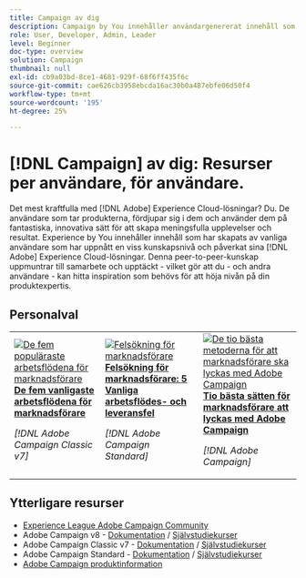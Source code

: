 ```yaml
---
title: Campaign av dig
description: Campaign by You innehåller användargenererat innehåll som skapats av användare som har uppnått en viss kunskapsnivå och som påverkar med sina kunskaper om Adobe Campaign.
role: User, Developer, Admin, Leader
level: Beginner
doc-type: overview
solution: Campaign
thumbnail: null
exl-id: cb9a03bd-8ce1-4681-929f-68f6ff435f6c
source-git-commit: cae626cb3958ebcda16ac30b0a487ebfe06d50f4
workflow-type: tm+mt
source-wordcount: '195'
ht-degree: 25%

---
```


# [!DNL Campaign] av dig: Resurser per användare, för användare.

Det mest kraftfulla med [!DNL Adobe] Experience Cloud-lösningar? Du. De användare som tar produkterna, fördjupar sig i dem och använder dem på fantastiska, innovativa sätt för att skapa meningsfulla upplevelser och resultat. Experience by You innehåller innehåll som har skapats av vanliga användare som har uppnått en viss kunskapsnivå och påverkat sina [!DNL Adobe] Experience Cloud-lösningar. Denna peer-to-peer-kunskap uppmuntrar till samarbete och upptäckt - vilket gör att du - och andra användare - kan hitta inspiration som behövs för att höja nivån på din produktexpertis.

<div id="recs-overview-body-1"></div>
<div id="recs-overview-body-2"></div>
<div id="recs-overview-body-3"></div>
<div id="recs-overview-body-4"></div>
<div id="recs-overview-body-5"></div>
<div id="recs-overview-body-6"></div>

<div id="staff-picks-section">

## Personalval

<table>
<tr>
  <td>
    <a href="/help/campaign/ac-v7/workflow-best-practices-for-marketers.md">
      <img alt="De fem populäraste arbetsflödena för marknadsförare" src="https://video.tv.adobe.com/v/3410837?format=jpeg" />
    </a>
    <div>
      <a href="/help/campaign/ac-v7/workflow-best-practices-for-marketers.md">
    <strong> De fem vanligaste arbetsflödena för marknadsförare </strong>
    </a>
    </div>
    <p>
    <em>[!DNL Adobe Campaign Classic v7]</em>
    <p>
  </td>
  <td>
    <a href="/help/campaign/acs/troubleshooting-for-marketers.md">
      <img alt="Felsökning för marknadsförare" src="https://cdn.experienceleague.adobe.com/thumb/docs-campaign.png?lang=sv-SE" />
    </a>
    <div>
      <a href="/help/campaign/acs/troubleshooting-for-marketers.md">
    <strong> Felsökning för marknadsförare: 5 Vanliga arbetsflödes- och leveransfel </strong>
    </a>
    </div>
    <p>
    <em>[!DNL Adobe Campaign Standard]</em>
    <p>
  </td>
  <td>
    <a href="/help/campaign/10-best-practices-for-marketers.md">
      <img alt="De tio bästa metoderna för att marknadsförare ska lyckas med Adobe Campaign" src="https://cdn.experienceleague.adobe.com/thumb/docs-campaign.png?lang=sv-SE" />
    </a>
    <div>
      <a href="/help/campaign/10-best-practices-for-marketers.md">
    <strong>Tio bästa sätten för marknadsförare att lyckas med Adobe Campaign</strong>
    </a>
    </div>
    <p>
    <em>[!DNL Adobe Campaign]</em>
    <p>
  </td>
</tr>
</table>

</div>

## Ytterligare resurser

* [Experience League Adobe Campaign Community](https://experienceleaguecommunities.adobe.com/t5/adobe-analytics/ct-p/adobe-analytics-community)
* Adobe Campaign v8 - [Dokumentation](https://experienceleague.adobe.com/docs/campaign-v8.html?lang=sv) / [Självstudiekurser](https://experienceleague.adobe.com/docs/campaign-learn/tutorials/overview.html?lang=sv-SE)
* Adobe Campaign Classic v7 - [Dokumentation](https://experienceleague.adobe.com/docs/campaign-classic.html?lang=sv-SE) / [Självstudiekurser](https://experienceleague.adobe.com/docs/campaign-classic-learn/tutorials/overview.html?lang=sv)
* Adobe Campaign Standard - [Dokumentation](https://experienceleague.adobe.com/docs/campaign-standard.html?lang=sv-SE) / [Självstudiekurser](https://experienceleague.adobe.com/docs/campaign-standard-learn/tutorials/overview.html?lang=sv)
* [Adobe Campaign produktinformation](https://business.adobe.com/se/products/campaign/adobe-campaign.html)
